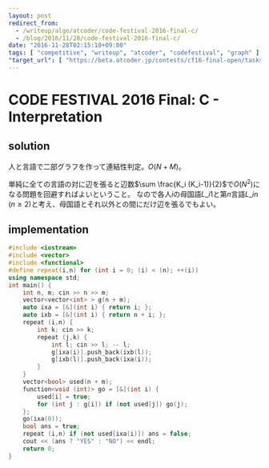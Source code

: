 ```yaml
---
layout: post
redirect_from:
  - /writeup/algo/atcoder/code-festival-2016-final-c/
  - /blog/2016/11/28/code-festival-2016-final-c/
date: "2016-11-28T02:15:10+09:00"
tags: [ "competitive", "writeup", "atcoder", "codefestival", "graph" ]
"target_url": [ "https://beta.atcoder.jp/contests/cf16-final-open/tasks/codefestival_2016_final_c" ]
---
```


# CODE FESTIVAL 2016 Final: C - Interpretation

## solution

人と言語で二部グラフを作って連結性判定。$O(N + M)$。

単純に全ての言語の対に辺を張ると辺数$\sum \frac{K_i (K_i-1)}{2}$で$O(N^2)$になる問題を回避すればよいということ。
なので各人$i$の母国語$L\_{i1}$と第$n$言語$L\_{in}$ ($n \ge 2$)と考え、母国語とそれ以外との間にだけ辺を張るでもよい。

## implementation

``` c++
#include <iostream>
#include <vector>
#include <functional>
#define repeat(i,n) for (int i = 0; (i) < (n); ++(i))
using namespace std;
int main() {
    int n, m; cin >> n >> m;
    vector<vector<int> > g(n + m);
    auto ixa = [&](int i) { return i; };
    auto ixb = [&](int i) { return n + i; };
    repeat (i,n) {
        int k; cin >> k;
        repeat (j,k) {
            int l; cin >> l; -- l;
            g[ixa(i)].push_back(ixb(l));
            g[ixb(l)].push_back(ixa(i));
        }
    }
    vector<bool> used(n + m);
    function<void (int)> go = [&](int i) {
        used[i] = true;
        for (int j : g[i]) if (not used[j]) go(j);
    };
    go(ixa(0));
    bool ans = true;
    repeat (i,n) if (not used[ixa(i)]) ans = false;
    cout << (ans ? "YES" : "NO") << endl;
    return 0;
}
```

